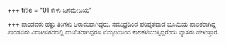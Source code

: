 +++
title = "01 ಕೇಳು ಜನಮೇಜಯ"

+++
ಪಾಂಡವರು ಹತ್ತು ತಿಂಗಳು ಆರಾಮವಾಗಿದ್ದರು. ಸಮುದ್ರದಿಂದ ಪರಿವೃತವಾದ ಭೂಮಿಯ ಪಾಲಕರಾಗಿದ್ದ ಪಾಂಡವರು ವಿರಾಟನಗರದಲ್ಲಿ ದುಃಖಿತರಾಗಿದ್ದರೂ ನೆಮ್ಮದಿಯಿಂದ ಕಾಲಕಳೆಯುತ್ತಿದ್ದರೆಂದು ವ್ಯಾಸರು ಹೇಳುತ್ತಾರೆ.